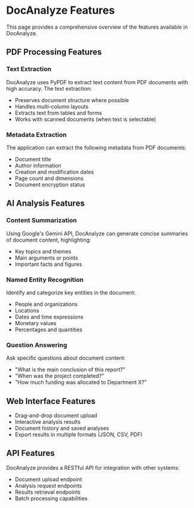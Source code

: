 # DocAnalyze Features

This page provides a comprehensive overview of the features available in DocAnalyze.

## PDF Processing Features

### Text Extraction

DocAnalyze uses PyPDF to extract text content from PDF documents with high accuracy. The text extraction:

- Preserves document structure where possible
- Handles multi-column layouts
- Extracts text from tables and forms
- Works with scanned documents (when text is selectable)

### Metadata Extraction

The application can extract the following metadata from PDF documents:

- Document title
- Author information
- Creation and modification dates
- Page count and dimensions
- Document encryption status

## AI Analysis Features

### Content Summarization

Using Google's Gemini API, DocAnalyze can generate concise summaries of document content, highlighting:

- Key topics and themes
- Main arguments or points
- Important facts and figures

### Named Entity Recognition

Identify and categorize key entities in the document:

- People and organizations
- Locations
- Dates and time expressions
- Monetary values
- Percentages and quantities

### Question Answering

Ask specific questions about document content:

- "What is the main conclusion of this report?"
- "When was the project completed?"
- "How much funding was allocated to Department X?"

## Web Interface Features

- Drag-and-drop document upload
- Interactive analysis results
- Document history and saved analyses
- Export results in multiple formats (JSON, CSV, PDF)

## API Features

DocAnalyze provides a RESTful API for integration with other systems:

- Document upload endpoint
- Analysis request endpoints
- Results retrieval endpoints
- Batch processing capabilities
